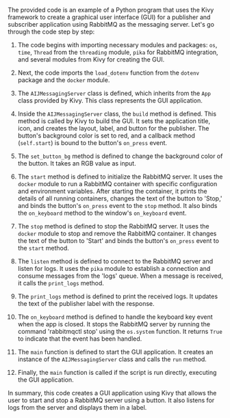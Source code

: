 The provided code is an example of a Python program that uses the Kivy framework to create a graphical user interface (GUI) for a publisher and subscriber application using RabbitMQ as the messaging server. Let's go through the code step by step:

1.  The code begins with importing necessary modules and packages: `os`, `time`, `Thread` from the `threading` module, `pika` for RabbitMQ integration, and several modules from Kivy for creating the GUI.
    
2.  Next, the code imports the `load_dotenv` function from the `dotenv` package and the `docker` module.
    
3.  The `AIJMessagingServer` class is defined, which inherits from the `App` class provided by Kivy. This class represents the GUI application.
    
4.  Inside the `AIJMessagingServer` class, the `build` method is defined. This method is called by Kivy to build the GUI. It sets the application title, icon, and creates the layout, label, and button for the publisher. The button's background color is set to red, and a callback method (`self.start`) is bound to the button's `on_press` event.
    
5.  The `set_button_bg` method is defined to change the background color of the button. It takes an RGB value as input.
    
6.  The `start` method is defined to initialize the RabbitMQ server. It uses the `docker` module to run a RabbitMQ container with specific configuration and environment variables. After starting the container, it prints the details of all running containers, changes the text of the button to 'Stop,' and binds the button's `on_press` event to the `stop` method. It also binds the `on_keyboard` method to the window's `on_keyboard` event.
    
7.  The `stop` method is defined to stop the RabbitMQ server. It uses the `docker` module to stop and remove the RabbitMQ container. It changes the text of the button to 'Start' and binds the button's `on_press` event to the `start` method.
    
8.  The `listen` method is defined to connect to the RabbitMQ server and listen for logs. It uses the `pika` module to establish a connection and consume messages from the 'logs' queue. When a message is received, it calls the `print_logs` method.
    
9.  The `print_logs` method is defined to print the received logs. It updates the text of the publisher label with the response.
    
10.  The `on_keyboard` method is defined to handle the keyboard key event when the app is closed. It stops the RabbitMQ server by running the command 'rabbitmqctl stop' using the `os.system` function. It returns `True` to indicate that the event has been handled.
    
11.  The `main` function is defined to start the GUI application. It creates an instance of the `AIJMessagingServer` class and calls the `run` method.
    
12.  Finally, the `main` function is called if the script is run directly, executing the GUI application.
    

In summary, this code creates a GUI application using Kivy that allows the user to start and stop a RabbitMQ server using a button. It also listens for logs from the server and displays them in a label.

